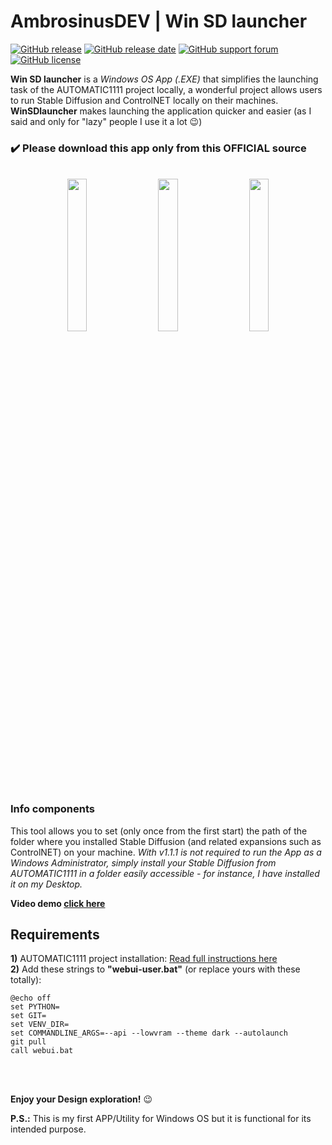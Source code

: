 # AmbrosinusDEV | Win SD launcher

[![GitHub release](https://img.shields.io/badge/release-v1.1.1-blue)](https://github.com/lucianoambrosini/Ambrosinus-Toolkit/blob/main/latest_version.txt)
[![GitHub release date](https://img.shields.io/badge/last%20release%20date-April_2023-green)](https://bit.ly/Ambrosinus-Toolkit)
[![GitHub support forum](https://img.shields.io/badge/Support%20forum-Help-critical)](https://discourse.mcneel.com/t/ambrosinus-toolkit/147124?u=ambrosinus)
[![GitHub license](https://img.shields.io/github/license/lucianoambrosini/Ambrosinus-Toolkit?color=orange)](https://github.com/lucianoambrosini/Ambrosinus-Toolkit/blob/main/LICENSE)

**Win SD launcher** is a *Windows OS App (.EXE)* that simplifies the launching task of the AUTOMATIC1111 project locally, a wonderful project allows users to run Stable Diffusion and ControlNET locally on their machines. **WinSDlauncher** makes launching the application quicker and easier (as I said and only for "lazy" people I use it a lot 😉)
<br>
### ✔️ Please download this app only from this OFFICIAL source
<br>

<div align="center">
<img src="https://ambrosinus.altervista.org/blog/wp-content/uploads/2023/03/v111_01.png" width="25%" height="25%">
&nbsp &nbsp
<img src="https://ambrosinus.altervista.org/blog/wp-content/uploads/2023/03/v111_02.png" width="25%" height="25%">
&nbsp &nbsp
<img src="https://ambrosinus.altervista.org/blog/wp-content/uploads/2023/03/v111_03.png" width="25%" height="25%">
</div>

### Info components
This tool allows you to set (only once from the first start) the path of the folder where you installed Stable Diffusion (and related expansions such as ControlNET) on your machine. *With v1.1.1 is not required to run the App as a Windows Administrator, simply install your Stable Diffusion from AUTOMATIC1111 in a folder easily accessible - for instance, I have installed it on my Desktop.*
<br>

**Video demo [click here](https://youtu.be/EjUSKjRKKlI)**
<br>

## Requirements
**1)** AUTOMATIC1111 project installation: [Read full instructions here](https://ambrosinus.altervista.org/blog/ai-as-rendering-eng-sd-controlnet-locally/#part1)
<br>
**2)** Add these strings to **"webui-user.bat"** (or replace yours with these totally):
```
@echo off
set PYTHON=
set GIT=
set VENV_DIR=
set COMMANDLINE_ARGS=--api --lowvram --theme dark --autolaunch
git pull
call webui.bat
```
<br>
<br>

**Enjoy your Design exploration!** 😉

**P.S.:** This is my first APP/Utility for Windows OS but it is functional for its intended purpose.
